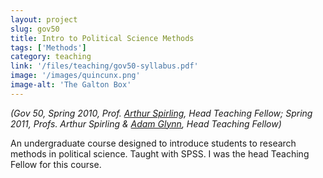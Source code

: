 ```yaml
---
layout: project
slug: gov50
title: Intro to Political Science Methods
tags: ['Methods']
category: teaching
link: '/files/teaching/gov50-syllabus.pdf'
image: '/images/quincunx.png'
image-alt: 'The Galton Box'
---
```


*(Gov 50, Spring 2010, Prof. [Arthur Spirling][as], Head Teaching
Fellow; Spring 2011, Profs. Arthur Spirling &amp; [Adam Glynn][ag],
Head Teaching Fellow)*

An undergraduate course designed to introduce
students to research methods in political science. Taught with SPSS. I
was the head Teaching Fellow for this course.

<!-- * [Syllabus][] -->

[as]: http://www.people.fas.harvard.edu/~spirling/
[Syllabus]: http://www.mattblackwell.org/files/teaching/gov50-syllabus.pdf
[ag]: http://scholar.iq.harvard.edu/aglynn
